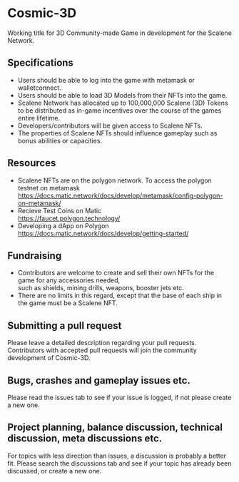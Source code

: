 # Cosmic-3D
Working title for 3D Community-made Game in development for the Scalene Network.

## Specifications
* Users should be able to log into the game with metamask or walletconnect.
* Users should be able to load 3D Models from their NFTs into the game.
* Scalene Network has allocated up to 100,000,000 Scalene (3D) Tokens to be distributed
as in-game incentives over the course of the games entire lifetime.
* Developers/contributors will be given access to Scalene NFTs.
* The properties of Scalene NFTs should influence gameplay such as bonus abilities or capacities.

## Resources
* Scalene NFTs are on the polygon network. To access the polygon testnet on metamask  
https://docs.matic.network/docs/develop/metamask/config-polygon-on-metamask/  
* Recieve Test Coins on Matic  
https://faucet.polygon.technology/
* Developing a dApp on Polygon  
https://docs.matic.network/docs/develop/getting-started/

## Fundraising
* Contributors are welcome to create and sell their own NFTs for the game for any accessories needed,  
such as shields, mining drills, weapons, booster jets etc.
* There are no limits in this regard, except that the base of each ship in the game must be a Scalene NFT.

## Submitting a pull request
Please leave a detailed description regarding your pull requests.
Contributors with accepted pull requests will join the community development of Cosmic-3D.

## Bugs, crashes and gameplay issues etc.
Please read the issues tab to see if your issue is logged, if not please create a new one.

## Project planning, balance discussion, technical discussion, meta discussions etc.
For topics with less direction than issues, a discussion is probably a better fit.
Please search the discussions tab and see if your topic has already been discussed, or create a new one.
